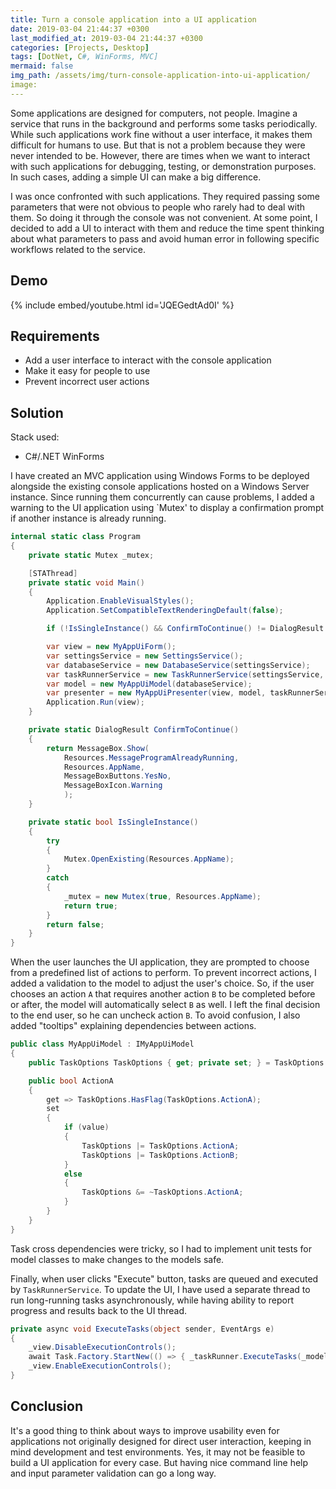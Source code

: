 ```yaml
---
title: Turn a console application into a UI application
date: 2019-03-04 21:44:37 +0300
last_modified_at: 2019-03-04 21:44:37 +0300
categories: [Projects, Desktop]
tags: [DotNet, C#, WinForms, MVC]
mermaid: false
img_path: /assets/img/turn-console-application-into-ui-application/
image:
---
```


Some applications are designed for computers, not people. Imagine a service that runs in the background and performs some tasks periodically. While such applications work fine without a user interface, it makes them difficult for humans to use. But that is not a problem because they were never intended to be. However, there are times when we want to interact with such applications for debugging, testing, or demonstration purposes. In such cases, adding a simple UI can make a big difference.

I was once confronted with such applications. They required passing some parameters that were not obvious to people who rarely had to deal with them. So doing it through the console was not convenient. At some point, I decided to add a UI to interact with them and reduce the time spent thinking about what parameters to pass and avoid human error in following specific workflows related to the service.

## Demo
{% include embed/youtube.html id='JQEGedtAd0I' %}

## Requirements
- Add a user interface to interact with the console application
- Make it easy for people to use
- Prevent incorrect user actions

## Solution
Stack used:
- C#/.NET WinForms

I have created an MVC application using Windows Forms to be deployed alongside the existing console applications hosted on a Windows Server instance. Since running them concurrently can cause problems, I added a warning to the UI application using `Mutex' to display a confirmation prompt if another instance is already running.

```csharp
internal static class Program
{
    private static Mutex _mutex;

    [STAThread]
    private static void Main()
    {
        Application.EnableVisualStyles();
        Application.SetCompatibleTextRenderingDefault(false);

        if (!IsSingleInstance() && ConfirmToContinue() != DialogResult.Yes) return;

        var view = new MyAppUiForm();
        var settingsService = new SettingsService();
        var databaseService = new DatabaseService(settingsService);
        var taskRunnerService = new TaskRunnerService(settingsService, databaseService);
        var model = new MyAppUiModel(databaseService);
        var presenter = new MyAppUiPresenter(view, model, taskRunnerService);
        Application.Run(view);
    }

    private static DialogResult ConfirmToContinue()
    {
        return MessageBox.Show(
            Resources.MessageProgramAlreadyRunning,
            Resources.AppName,
            MessageBoxButtons.YesNo,
            MessageBoxIcon.Warning
            );
    }

    private static bool IsSingleInstance()
    {
        try
        {
            Mutex.OpenExisting(Resources.AppName);
        }
        catch
        {
            _mutex = new Mutex(true, Resources.AppName);
            return true;
        }
        return false;
    }
}
```

When the user launches the UI application, they are prompted to choose from a predefined list of actions to perform. To prevent incorrect actions, I added a validation to the model to adjust the user's choice. So, if the user chooses an action `A` that requires another action `B` to be completed before or after, the model will automatically select `B` as well. I left the final decision to the end user, so he can uncheck action `B`. To avoid confusion, I also added "tooltips" explaining dependencies between actions.

```csharp
public class MyAppUiModel : IMyAppUiModel
{
    public TaskOptions TaskOptions { get; private set; } = TaskOptions.None;

    public bool ActionA
    {
        get => TaskOptions.HasFlag(TaskOptions.ActionA);
        set
        {
            if (value)
            {
                TaskOptions |= TaskOptions.ActionA;
                TaskOptions |= TaskOptions.ActionB;
            }
            else
            {
                TaskOptions &= ~TaskOptions.ActionA;
            }
        }
    }
}
```

Task cross dependencies were tricky, so I had to implement unit tests for model classes to make changes to the models safe.

Finally, when user clicks "Execute" button, tasks are queued and executed by `TaskRunnerService`. To update the UI, I have used a separate thread to run long-running tasks asynchronously, while having ability to report progress and results back to the UI thread.

```csharp
private async void ExecuteTasks(object sender, EventArgs e)
{
    _view.DisableExecutionControls();
    await Task.Factory.StartNew(() => { _taskRunner.ExecuteTasks(_model.TaskOptions, _model.Clients); });
    _view.EnableExecutionControls();
}
```

## Conclusion
It's a good thing to think about ways to improve usability even for applications not originally designed for direct user interaction, keeping in mind development and test environments. Yes, it may not be feasible to build a UI application for every case. But having nice command line help and input parameter validation can go a long way.
